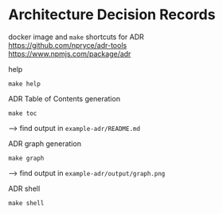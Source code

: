 # Architecture Decision Records

docker image and `make` shortcuts for ADR  
https://github.com/npryce/adr-tools  
https://www.npmjs.com/package/adr  


help

```
make help
```


ADR Table of Contents generation

```
make toc
```

--> find output in `example-adr/README.md`


ADR graph generation

```
make graph
```

--> find output in `example-adr/output/graph.png`


ADR shell

```
make shell
```

